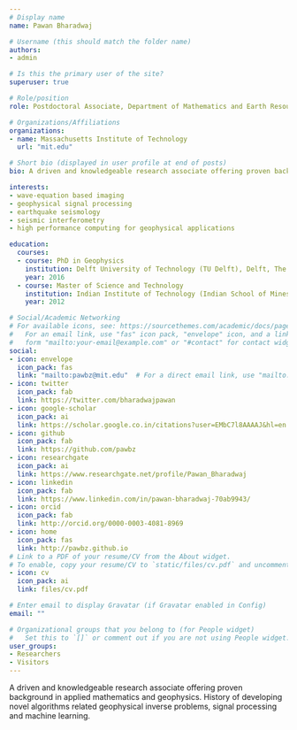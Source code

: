 ```yaml
---
# Display name
name: Pawan Bharadwaj

# Username (this should match the folder name)
authors:
- admin

# Is this the primary user of the site?
superuser: true

# Role/position
role: Postdoctoral Associate, Department of Mathematics and Earth Resources Laboratory

# Organizations/Affiliations
organizations:
- name: Massachusetts Institute of Technology
  url: "mit.edu"

# Short bio (displayed in user profile at end of posts)
bio: A driven and knowledgeable research associate offering proven background in applied mathematics and geophysics. History of developing novel algorithms related geophysical inverse problems, signal processing and machine learning.

interests:
- wave-equation based imaging
- geophysical signal processing
- earthquake seismology 
- seismic interferometry 
- high performance computing for geophysical applications

education:
  courses:
  - course: PhD in Geophysics
    institution: Delft University of Technology (TU Delft), Delft, The Netherlands.
    year: 2016
  - course: Master of Science and Technology
    institution: Indian Institute of Technology (Indian School of Mines), IIT (ISM), Dhanbad, India.
    year: 2012

# Social/Academic Networking
# For available icons, see: https://sourcethemes.com/academic/docs/page-builder/#icons
#   For an email link, use "fas" icon pack, "envelope" icon, and a link in the
#   form "mailto:your-email@example.com" or "#contact" for contact widget.
social:
- icon: envelope
  icon_pack: fas
  link: "mailto:pawbz@mit.edu"  # For a direct email link, use "mailto:test@example.org".
- icon: twitter
  icon_pack: fab
  link: https://twitter.com/bharadwajpawan
- icon: google-scholar
  icon_pack: ai
  link: https://scholar.google.co.in/citations?user=EMbC7l8AAAAJ&hl=en
- icon: github
  icon_pack: fab
  link: https://github.com/pawbz
- icon: researchgate
  icon_pack: ai
  link: https://www.researchgate.net/profile/Pawan_Bharadwaj
- icon: linkedin
  icon_pack: fab
  link: https://www.linkedin.com/in/pawan-bharadwaj-70ab9943/
- icon: orcid
  icon_pack: fab
  link: http://orcid.org/0000-0003-4081-8969
- icon: home
  icon_pack: fas
  link: http://pawbz.github.io
# Link to a PDF of your resume/CV from the About widget.
# To enable, copy your resume/CV to `static/files/cv.pdf` and uncomment the lines below.
- icon: cv
  icon_pack: ai
  link: files/cv.pdf

# Enter email to display Gravatar (if Gravatar enabled in Config)
email: ""

# Organizational groups that you belong to (for People widget)
#   Set this to `[]` or comment out if you are not using People widget.
user_groups:
- Researchers
- Visitors
---
```


A driven and knowledgeable research associate offering proven background in applied mathematics and geophysics. History of developing novel algorithms related geophysical inverse problems, signal processing and machine learning.
